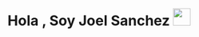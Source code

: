 <h1 align="center"><b>Hola , Soy Joel Sanchez </b><img src="https://i.giphy.com/media/v1.Y2lkPTc5MGI3NjExNGUyZXd6cGZ4NjY2eGNkYnVvNzFwMGVxZjA4Y2RiN2EwdXY1NXA0MSZlcD12MV9pbnRlcm5hbF9naWZfYnlfaWQmY3Q9Zw/lMZG968WfKZrTFaDtU/giphy.gif" width="35"></h1>

<!--
**Joel-HackMaster/Joel-HackMaster** is a ✨ _special_ ✨ repository because its `README.md` (this file) appears on your GitHub profile.

Here are some ideas to get you started:

- 🔭 I’m currently working on ...
- 🌱 I’m currently learning ...
- 👯 I’m looking to collaborate on ...
- 🤔 I’m looking for help with ...
- 💬 Ask me about ...
- 📫 How to reach me: ...
- 😄 Pronouns: ...
- ⚡ Fun fact: ...
-->
